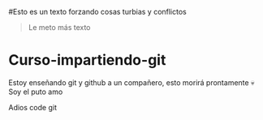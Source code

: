 
#Esto es un texto forzando cosas turbias y conflictos

>Le meto más texto

# Curso-impartiendo-git
Estoy enseñando git y github a un compañero, esto morirá prontamente 💀
Soy el puto amo

<span>Adios code git</span>